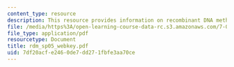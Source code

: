 ```yaml
---
content_type: resource
description: This resource provides information on recombinant DNA methods exam key.
file: /media/https%3A/open-learning-course-data-rc.s3.amazonaws.com/7-02-experimental-biology-communication-spring-2005/7df20acfe2460de7dd271fbfe3aa70ce_rdm_sp05_webkey.pdf
file_type: application/pdf
resourcetype: Document
title: rdm_sp05_webkey.pdf
uid: 7df20acf-e246-0de7-dd27-1fbfe3aa70ce
---
```

